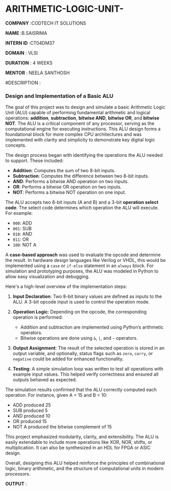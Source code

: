 # ARITHMETIC-LOGIC-UNIT-

**COMPANY** :CODTECH IT SOLUTIONS

**NAME** :B.SAISRIMA

**INTERN ID** :CT04DM37

**DOMAIN** : VLSI

**DURATION** : 4 WEEKS

**MENTOR** : NEELA SANTHOSH

#DESCRIPTION :

### **Design and Implementation of a Basic ALU**

The goal of this project was to design and simulate a basic Arithmetic Logic Unit (ALU) capable of performing fundamental arithmetic and logical operations: **addition**, **subtraction**, **bitwise AND**, **bitwise OR**, and **bitwise NOT**. The ALU is a critical component of any processor, serving as the computational engine for executing instructions. This ALU design forms a foundational block for more complex CPU architectures and was implemented with clarity and simplicity to demonstrate key digital logic concepts.

The design process began with identifying the operations the ALU needed to support. These included:

* **Addition**: Computes the sum of two 8-bit inputs.
* **Subtraction**: Computes the difference between two 8-bit inputs.
* **AND**: Performs a bitwise AND operation on two inputs.
* **OR**: Performs a bitwise OR operation on two inputs.
* **NOT**: Performs a bitwise NOT operation on one input.

The ALU accepts two 8-bit inputs (A and B) and a 3-bit **operation select code**. The select code determines which operation the ALU will execute. For example:

* `000`: ADD
* `001`: SUB
* `010`: AND
* `011`: OR
* `100`: NOT A

A **case-based approach** was used to evaluate the opcode and determine the result. In hardware design languages like Verilog or VHDL, this would be implemented using a `case` or `if-else` statement in an `always` block. For simulation and prototyping purposes, the ALU was modeled in Python to allow easy visualization and debugging.

Here's a high-level overview of the implementation steps:

1. **Input Declaration**: Two 8-bit binary values are defined as inputs to the ALU. A 3-bit opcode input is used to control the operation mode.
2. **Operation Logic**: Depending on the opcode, the corresponding operation is performed:

   * Addition and subtraction are implemented using Python’s arithmetic operators.
   * Bitwise operations are done using `&`, `|`, and `~` operators.
3. **Output Assignment**: The result of the selected operation is stored in an output variable, and optionally, status flags such as `zero`, `carry`, or `negative` could be added for enhanced functionality.
4. **Testing**: A simple simulation loop was written to test all operations with example input values. This helped verify correctness and ensured all outputs behaved as expected.

The simulation results confirmed that the ALU correctly computed each operation. For instance, given A = 15 and B = 10:

* ADD produced 25
* SUB produced 5
* AND produced 10
* OR produced 15
* NOT A produced the bitwise complement of 15

This project emphasized modularity, clarity, and extensibility. The ALU is easily extendable to include more operations like XOR, NOR, shifts, or multiplication. It can also be synthesized in an HDL for FPGA or ASIC design.

Overall, designing this ALU helped reinforce the principles of combinational logic, binary arithmetic, and the structure of computational units in modern processors.

**OUTPUT** :


